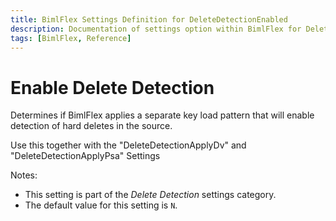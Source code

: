 ```yaml
---
title: BimlFlex Settings Definition for DeleteDetectionEnabled
description: Documentation of settings option within BimlFlex for DeleteDetectionEnabled
tags: [BimlFlex, Reference]
---
```


# Enable Delete Detection

Determines if BimlFlex applies a separate key load pattern that will enable detection of hard deletes in the source.

Use this together with the "DeleteDetectionApplyDv" and "DeleteDetectionApplyPsa" Settings

Notes:

* This setting is part of the *Delete Detection* settings category.
* The default value for this setting is `N`.
